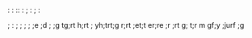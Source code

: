 :
:
::
:
;
:
;
:

;
:
;
;
;
;
;e
;d
;
;g
tg;rt
h;rt
;
yh;trt;g
r;rt
;et;t
er;re
;r
;rt
g;
t;r
m
gf;y
;jurf
;g
